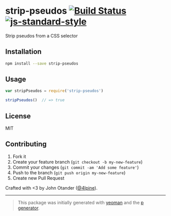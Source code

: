 # strip-pseudos [![Build Status](https://secure.travis-ci.org/johnotander/strip-pseudos.svg?branch=master)](https://travis-ci.org/johnotander/strip-pseudos) [![js-standard-style](https://img.shields.io/badge/code%20style-standard-brightgreen.svg?style=flat)](https://github.com/feross/standard)

Strip pseudos from a CSS selector

## Installation

```bash
npm install --save strip-pseudos
```

## Usage

```javascript
var stripPseudos = require('strip-pseudos')

stripPseudos()  // => true
```

## License

MIT

## Contributing

1. Fork it
2. Create your feature branch (`git checkout -b my-new-feature`)
3. Commit your changes (`git commit -am 'Add some feature'`)
4. Push to the branch (`git push origin my-new-feature`)
5. Create new Pull Request

Crafted with <3 by John Otander ([@4lpine](https://twitter.com/4lpine)).

***

> This package was initially generated with [yeoman](http://yeoman.io) and the [p generator](https://github.com/johnotander/generator-p.git).
